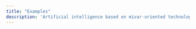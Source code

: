 ```yaml
---
title: "Examples"
description: 'Artificial intelligence based on mivar-oriented technology handles any type of information efficiently. Machine codes, texts of the books, natural speech, images and etc. everything has both the form and the content.'
---
```

